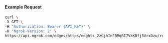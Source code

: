 <!-- Code generated for API Clients. DO NOT EDIT. -->

#### Example Request

```bash
curl \
-X GET \
-H "Authorization: Bearer {API_KEY}" \
-H "Ngrok-Version: 2" \
https://api.ngrok.com/edges/https/edghts_2zGjhInFBMqRI7VkKBfj5VrxDzu/routes/edghtsrt_2zGjhI8tIIiFtoVitlIyrbVuNTg/oidc
```
